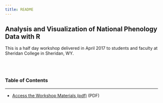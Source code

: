 ```yaml
---
title: README
---
```


## Analysis and Visualization of National Phenology Data with R

This is a half day workshop delivered in April 2017 to students and faculty at Sheridan College in Sheridan, WY.

<br><br>

### Table of Contents

<hr>

- [Access the Workshop Materials (pdf)](pheno.pdf) (PDF)


